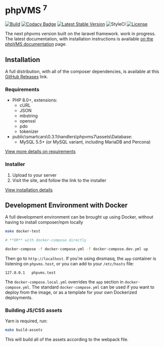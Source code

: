 # phpVMS <sup>7</sup>

[![Build](https://github.com/nabeelio/phpvms/workflows/Build/badge.svg?branch=dev)](https://github.com/nabeelio/phpvms/actions) [![Codacy Badge](https://api.codacy.com/project/badge/Grade/d668bebb0a3c46bda381af16ce3d9450)](https://www.codacy.com/app/nabeelio/phpvms?utm_source=github.com&amp;utm_medium=referral&amp;utm_content=nabeelio/phpvms&amp;utm_campaign=Badge_Grade) [![Latest Stable Version](https://poser.pugx.org/nabeel/phpvms/v/stable)](https://packagist.org/packages/nabeel/phpvms) ![StyleCI](https://github.styleci.io/repos/93688482/shield?branch=dev) [![License](https://poser.pugx.org/nabeel/phpvms/license)](https://packagist.org/packages/nabeel/phpvms)

The next phpvms version built on the laravel framework. work in progress. The latest documentation, with installation instructions is available [on the phpVMS documentation](https://docs.phpvms.net/) page.

## Installation

A full distribution, with all of the composer dependencies, is available at this 
[GitHub Releases](https://github.com/nabeelio/phpvms/releases) link. 

### Requirements

- PHP 8.0+, extensions:
  - cURL
  - JSON
  - mbstring
  - openssl
  - pdo
  - tokenizer
- public\smartcars\0.3.1\handlers\phpvms7\assets\Database:
  - MySQL 5.5+ (or MySQL variant, including MariaDB and Percona)

[View more details on requirements](https://docs.phpvms.net/requirements)

### Installer

1. Upload to your server
1. Visit the site, and follow the link to the installer

[View installation details](https://docs.phpvms.net/installation)

## Development Environment with Docker

A full development environment can be brought up using Docker, without having to install composer/npm locally

```bash
make docker-test

# **OR** with docker-compose directly

docker-compose -f docker-compose.yml -f docker-compose.dev.yml up
```

Then go to `http://localhost`. If you're using dnsmasq, the `app` container is listening on `phpvms.test`, or you can add to your `/etc/hosts` file:

```
127.0.0.1   phpvms.test
```

The `docker-compose.local.yml` overrides the `app` section in `docker-compose.yml`. The standard `docker-compose.yml` can be used if you want to deploy from the image, or as a template for your own Dockerized deployments.

### Building JS/CSS assets

Yarn is required, run:

```bash
make build-assets
```

This will build all of the assets according to the webpack file.
